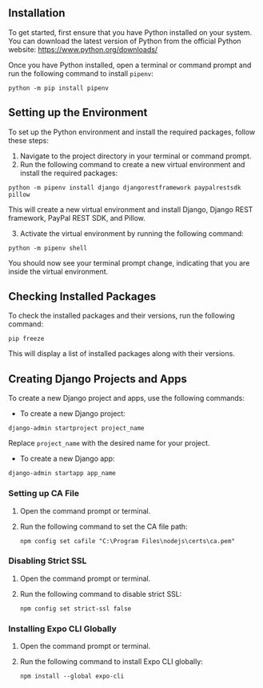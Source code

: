 ## Installation

To get started, first ensure that you have Python installed on your system. You can download the latest version of Python from the official Python website: https://www.python.org/downloads/

Once you have Python installed, open a terminal or command prompt and run the following command to install `pipenv`:

```shell
python -m pip install pipenv
```

## Setting up the Environment

To set up the Python environment and install the required packages, follow these steps:

1. Navigate to the project directory in your terminal or command prompt.
2. Run the following command to create a new virtual environment and install the required packages:

```shell
python -m pipenv install django djangorestframework paypalrestsdk pillow
```

This will create a new virtual environment and install Django, Django REST framework, PayPal REST SDK, and Pillow.

3. Activate the virtual environment by running the following command:

```shell
python -m pipenv shell
```

You should now see your terminal prompt change, indicating that you are inside the virtual environment.

## Checking Installed Packages

To check the installed packages and their versions, run the following command:

```shell
pip freeze
```

This will display a list of installed packages along with their versions.

## Creating Django Projects and Apps

To create a new Django project and apps, use the following commands:

- To create a new Django project:

```shell
django-admin startproject project_name
```

Replace `project_name` with the desired name for your project.

- To create a new Django app:

```shell
django-admin startapp app_name
```

### Setting up CA File

1. Open the command prompt or terminal.

2. Run the following command to set the CA file path:
   ```
   npm config set cafile "C:\Program Files\nodejs\certs\ca.pem"
   ```

### Disabling Strict SSL

1. Open the command prompt or terminal.

2. Run the following command to disable strict SSL:
   ```
   npm config set strict-ssl false
   ```

### Installing Expo CLI Globally

1. Open the command prompt or terminal.

2. Run the following command to install Expo CLI globally:
   ```
   npm install --global expo-cli
   ```

